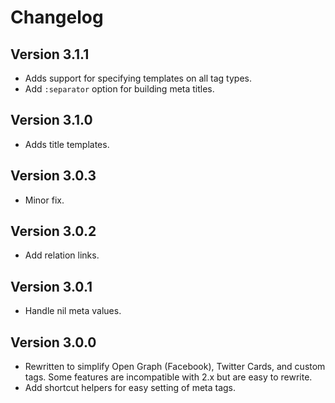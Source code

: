 # Changelog

## Version 3.1.1

* Adds support for specifying templates on all tag types.
* Add `:separator` option for building meta titles.

## Version 3.1.0

* Adds title templates.

## Version 3.0.3

* Minor fix.

## Version 3.0.2

* Add relation links.

## Version 3.0.1

* Handle nil meta values.

## Version 3.0.0

* Rewritten to simplify Open Graph (Facebook), Twitter Cards, and custom tags.
  Some features are incompatible with 2.x but are easy to rewrite.
* Add shortcut helpers for easy setting of meta tags.
